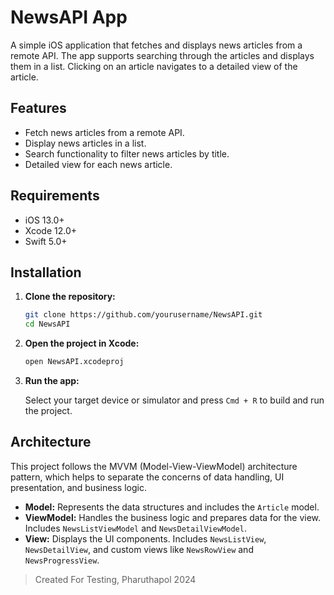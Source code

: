 # NewsAPI App

A simple iOS application that fetches and displays news articles from a remote API. The app supports searching through the articles and displays them in a list. Clicking on an article navigates to a detailed view of the article.

## Features

- Fetch news articles from a remote API.
- Display news articles in a list.
- Search functionality to filter news articles by title.
- Detailed view for each news article.

## Requirements

- iOS 13.0+
- Xcode 12.0+
- Swift 5.0+

## Installation

1. **Clone the repository:**

    ```sh
    git clone https://github.com/yourusername/NewsAPI.git
    cd NewsAPI
    ```

2. **Open the project in Xcode:**

    ```sh
    open NewsAPI.xcodeproj
    ```

3. **Run the app:**

    Select your target device or simulator and press `Cmd + R` to build and run the project.

## Architecture

This project follows the MVVM (Model-View-ViewModel) architecture pattern, which helps to separate the concerns of data handling, UI presentation, and business logic.

- **Model:** Represents the data structures and includes the `Article` model.
- **ViewModel:** Handles the business logic and prepares data for the view. Includes `NewsListViewModel` and `NewsDetailViewModel`.
- **View:** Displays the UI components. Includes `NewsListView`, `NewsDetailView`, and custom views like `NewsRowView` and `NewsProgressView`.

> Created For Testing, Pharuthapol 2024 


